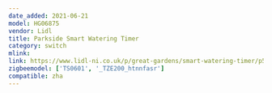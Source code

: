 ```yaml
---
date_added: 2021-06-21
model: HG06875
vendor: Lidl 
title: Parkside Smart Watering Timer
category: switch
mlink: 
link: https://www.lidl-ni.co.uk/p/great-gardens/smart-watering-timer/p55336
zigbeemodel: ['TS0601', '_TZE200_htnnfasr']
compatible: zha
---
```




